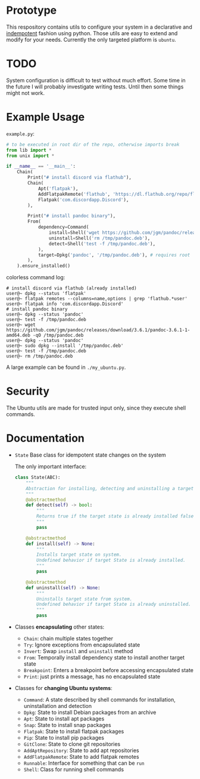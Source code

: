 # Prototype

This respository contains utils to configure your system in a declarative and [indempotent](https://en.wikipedia.org/wiki/Idempotence) fashion using python.
Those utils are easy to extend and modify for your needs.
Currently the only targeted platform is `ubuntu`.

# TODO

System configuration is difficult to test without much effort.
Some time in the future I will probably investigate writing tests.
Until then some things might not work.

# Example Usage

`example.py`:
```python
# to be executed in root dir of the repo, otherwise imports break
from lib import *
from unix import *

if __name__ == '__main__':
    Chain(
        Print("# install discord via flathub"),
        Chain(
            Apt('flatpak'), 
            AddFlatpakRemote('flathub', 'https://dl.flathub.org/repo/flathub.flatpakrepo'),
            Flatpak('com.discordapp.Discord'),
        ),

        Print("# install pandoc binary"),
        From(
            dependency=Command(
                install=Shell('wget https://github.com/jgm/pandoc/releases/download/3.6.1/pandoc-3.6.1-1-amd64.deb -qO /tmp/pandoc.deb'),
                uninstall=Shell('rm /tmp/pandoc.deb'),
                detect=Shell('test -f /tmp/pandoc.deb'),
            ),
            target=Dpkg('pandoc', '/tmp/pandoc.deb'), # requires root
        ),
    ).ensure_installed()
```

colorless command log:

```plain
# install discord via flathub (already installed)
user@~ dpkg --status 'flatpak'
user@~ flatpak remotes --columns=name,options | grep 'flathub.*user'
user@~ flatpak info 'com.discordapp.Discord'
# install pandoc binary
user@~ dpkg --status 'pandoc'
user@~ test -f /tmp/pandoc.deb
user@~ wget https://github.com/jgm/pandoc/releases/download/3.6.1/pandoc-3.6.1-1-amd64.deb -qO /tmp/pandoc.deb
user@~ dpkg --status 'pandoc'
user@~ sudo dpkg --install '/tmp/pandoc.deb'
user@~ test -f /tmp/pandoc.deb
user@~ rm /tmp/pandoc.deb
```

A large example can be found in `./my_ubuntu.py`.

# Security

The Ubuntu utils are made for trusted input only, since they execute shell commands.

# Documentation

- `State` Base class for idempotent state changes on the system

    The only important interface:
    ```python
    class State(ABC):
        """
        Abstraction for installing, detecting and uninstalling a target state from the system.
        """
        @abstractmethod
        def detect(self) -> bool:
            """
            Returns true if the target state is already installed false otherwise.
            """
            pass
    
        @abstractmethod
        def install(self) -> None:
            """
            Installs target state on system. 
            Undefined behavior if target State is already installed.
            """
            pass
    
        @abstractmethod
        def uninstall(self) -> None:
            """
            Uninstalls target state from system.
            Undefined behavior if target State is already uninstalled.
            """
            pass
    ```
    

- Classes **encapsulating** other states:
    - `Chain`: chain multiple states together
    - `Try`: Ignore exceptions from encapsulated state 
    - `Invert`: Swap `install` and `uninstall` method
    - `From`: Temporally install dependency state to install another target state
    - `Breakpoint`: Enters a breakpoint before accessing encapsulated state
    - `Print`: just prints a message, has no encapsulated state
- Classes for **changing Ubuntu systems**:
    - `Command`: A state described by shell commands for installation, uninstallation and detection
    - `Dpkg`: State to install Debian packages from an archive
    - `Apt`: State to install apt packages
    - `Snap`: State to install snap packages
    - `Flatpak`: State to install flatpak packages 
    - `Pip`: State to install pip packages
    - `GitClone`: State to clone git repositories
    - `AddAptRepository`: State to add apt repositories
    - `AddFlatpakRemote`: State to add flatpak remotes
    - `Runnable`: Interface for something that can be `run`
    - `Shell`: Class for running shell commands

